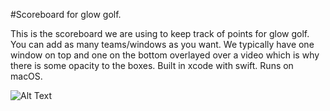 
#Scoreboard for glow golf.

This is the scoreboard we are using to keep track of points for glow golf. You can add as many teams/windows as you want. We typically have one window on top and one on the bottom overlayed over a video which is why there is some opacity to the boxes. Built in xcode with swift. Runs on macOS. 


![Alt Text](https://lh3.googleusercontent.com/RjNRBPYjpASgY_vWkKiBdW1T5mVNcG5QYqP-C4oigmvNhur4TcRVFAMX__ivTf3_HMy3pADYK6LjKpHH-Wc83glj_feIgy44y5KS9eMaWMA0Mq8eyr0YKTZfBWcR1Rsrm74_Nocx0w=w2400)
